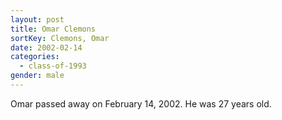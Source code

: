 ```yaml
---
layout: post
title: Omar Clemons
sortKey: Clemons, Omar
date: 2002-02-14
categories:
  - class-of-1993
gender: male
---
```

O﻿mar passed away on February 14, 2002. He was 27 years old.